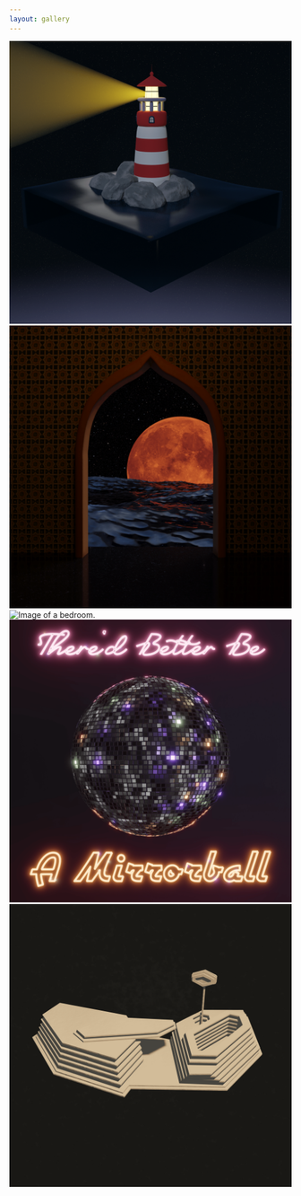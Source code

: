 ```yaml
---
layout: gallery
---
```


<div class="gallery-item"><img src="\..\assets\img\lighthouse.png" alt="Image of a lighthouse." /></div>
<div class="gallery-item"><img src="\..\assets\img\ocean.png" alt="Image of a moon scene." /></div>
<div class="gallery-item"><img src="\..\assets\img\bedroom.png" alt="Image of a bedroom." /></div>
<div class="gallery-item"><img src="\..\assets\img\mirrorball.png" alt="Image of a mirrorball." /></div>
<div class="gallery-item"><img src="\..\assets\img\tbhc-yellow.png" alt="Image of the Tranquility Base Hotel & Casino."/></div>
